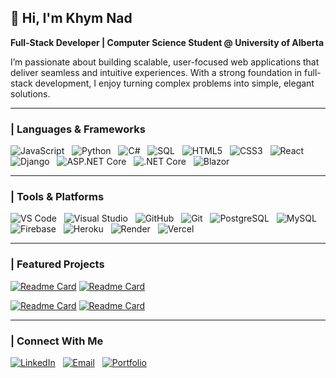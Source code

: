 ## 👋 Hi, I'm Khym Nad  

**Full-Stack Developer | Computer Science Student @ University of Alberta**  

I’m passionate about building scalable, user-focused web applications that deliver seamless and intuitive experiences. With a strong foundation in full-stack development, I enjoy turning complex problems into simple, elegant solutions.   

---

### | Languages & Frameworks  

![JavaScript](https://img.shields.io/badge/JavaScript-F7DF1E.svg?style=for-the-badge&logo=javascript&logoColor=black) &nbsp;
![Python](https://img.shields.io/badge/Python-3776AB.svg?style=for-the-badge&logo=python&logoColor=white) &nbsp;
![C#](https://img.shields.io/badge/C%23-239120.svg?style=for-the-badge&logo=c-sharp&logoColor=white) &nbsp;
![SQL](https://img.shields.io/badge/SQL-336791.svg?style=for-the-badge&logo=postgresql&logoColor=white) &nbsp;
![HTML5](https://img.shields.io/badge/HTML5-E34F26.svg?style=for-the-badge&logo=html5&logoColor=white) &nbsp;
![CSS3](https://img.shields.io/badge/CSS3-1572B6.svg?style=for-the-badge&logo=css3&logoColor=white) &nbsp;
![React](https://img.shields.io/badge/React-61DAFB.svg?style=for-the-badge&logo=react&logoColor=black) &nbsp;
![Django](https://img.shields.io/badge/Django-092E20.svg?style=for-the-badge&logo=django&logoColor=white) &nbsp;
![ASP.NET Core](https://img.shields.io/badge/ASP.NET_Core-512BD4.svg?style=for-the-badge&logo=dotnet&logoColor=white) &nbsp;
![.NET Core](https://img.shields.io/badge/.NET_Core-512BD4.svg?style=for-the-badge&logo=dotnet&logoColor=white) &nbsp;
![Blazor](https://img.shields.io/badge/Blazor-5C2D91.svg?style=for-the-badge&logo=blazor&logoColor=white)  

---

### | Tools & Platforms  

![VS Code](https://img.shields.io/badge/VS_Code-007ACC.svg?style=for-the-badge&logo=visual-studio-code&logoColor=white) &nbsp;
![Visual Studio](https://img.shields.io/badge/Visual_Studio-5C2D91.svg?style=for-the-badge&logo=visual-studio&logoColor=white) &nbsp;
![GitHub](https://img.shields.io/badge/GitHub-181717.svg?style=for-the-badge&logo=github&logoColor=white) &nbsp;
![Git](https://img.shields.io/badge/Git-F05032.svg?style=for-the-badge&logo=git&logoColor=white) &nbsp;
![PostgreSQL](https://img.shields.io/badge/PostgreSQL-336791.svg?style=for-the-badge&logo=postgresql&logoColor=white) &nbsp;
![MySQL](https://img.shields.io/badge/MySQL-4479A1.svg?style=for-the-badge&logo=mysql&logoColor=white) &nbsp;
![Firebase](https://img.shields.io/badge/Firebase-FFCA28.svg?style=for-the-badge&logo=firebase&logoColor=black) &nbsp;
![Heroku](https://img.shields.io/badge/Heroku-430098.svg?style=for-the-badge&logo=heroku&logoColor=white) &nbsp;
![Render](https://img.shields.io/badge/Render-46E3B7.svg?style=for-the-badge&logo=render&logoColor=black) &nbsp;
![Vercel](https://img.shields.io/badge/Vercel-000000.svg?style=for-the-badge&logo=vercel&logoColor=white)  

---

### | Featured Projects  

[![Readme Card](https://github-readme-stats.vercel.app/api/pin/?username=KhymNad&repo=CABOA&theme=radical)](https://github.com/KhymNad/CABOA) 
[![Readme Card](https://github-readme-stats.vercel.app/api/pin/?username=KhymNad&repo=resume-matcher-api&theme=radical)](https://github.com/KhymNad/resume-matcher-api)

[![Readme Card](https://github-readme-stats.vercel.app/api/pin/?username=KhymNad&repo=portfolio-react&theme=radical)](https://github.com/KhymNad/portfolio-react)
[![Readme Card](https://github-readme-stats.vercel.app/api/pin/?username=KhymNad&repo=resume-matcher-client&theme=radical)](https://github.com/KhymNad/resume-matcher-client) 

---

### | Connect With Me  

[![LinkedIn](https://img.shields.io/badge/LinkedIn-0A66C2?style=for-the-badge&logo=linkedin&logoColor=white)](https://www.linkedin.com/in/khymnad/) &nbsp;
[![Email](https://img.shields.io/badge/Email-EA4335?style=for-the-badge&logo=gmail&logoColor=white)](mailto:khymnad@gmail.com) &nbsp;
[![Portfolio](https://img.shields.io/badge/Portfolio-000000?style=for-the-badge&logo=google-chrome&logoColor=white)](https://khymnad.com)


